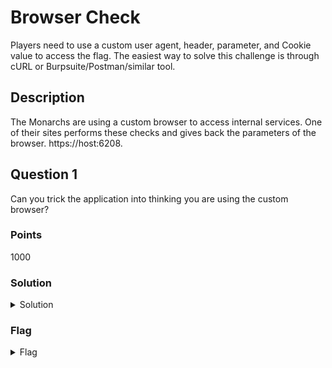 # Browser Check

Players need to use a custom user agent, header, parameter, and Cookie value to access the flag. The easiest way to solve this challenge is through cURL or Burpsuite/Postman/similar tool.

## Description

The Monarchs are using a custom browser to access internal services. One of their sites performs these checks and gives back the parameters of the browser. https://host:6208.

## Question 1

Can you trick the application into thinking you are using the custom browser?

### Points

1000

### Solution

<details>
<summary>Solution</summary>

- User Agent: L33tBrow$er
- Header: L33tBrowser: ODU_CTF{6e6f742074686520666c6167}
- Parameter: SuperSecretArgument=SuperAmazing@rgumentV@lu3
- Cookie: admin = True

```bash
curl http(s)://domain:27756/?SuperSecretArgument=SuperAmazing@rgumentV@lu3 -A "L33tBrow$er" -H "L33tBrowser: ODU_CTF{6e6f742074686520666c6167}" -H "Cookie: admin=True"
```
</details>

### Flag

<details>
<summary>Flag</summary>

`ODUCTF{s1ckBr0wserBR0}`
</details>